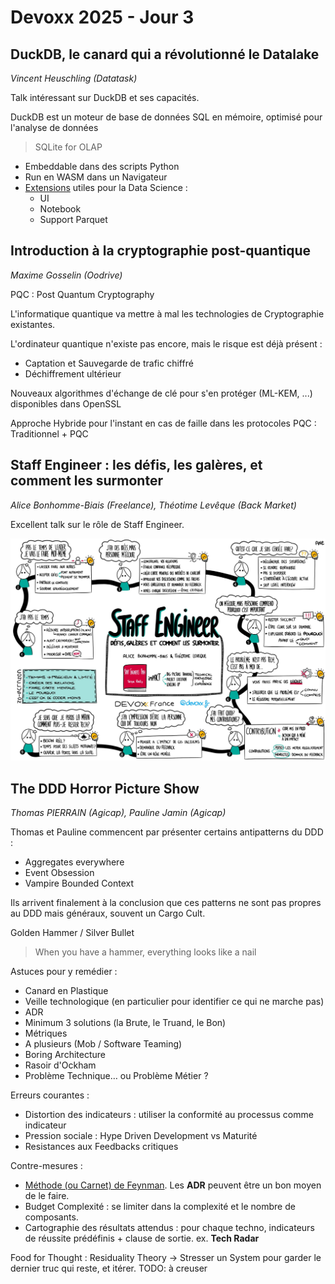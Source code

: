 # Devoxx 2025 - Jour 3

## DuckDB, le canard qui a révolutionné le Datalake

*Vincent Heuschling (Datatask)*

Talk intéressant sur DuckDB et ses capacités.

DuckDB est un moteur de base de données SQL en mémoire, optimisé pour l'analyse de données

> SQLite for OLAP

- Embeddable dans des scripts Python
- Run en WASM dans un Navigateur
- [Extensions][duck_db_extensions] utiles pour la Data Science :
  - UI
  - Notebook
  - Support Parquet

[duck_db_extensions]: https://duckdb.org/docs/stable/extensions/core_extensions

## Introduction à la cryptographie post-quantique

*Maxime Gosselin (Oodrive)*

PQC : Post Quantum Cryptography

L'informatique quantique va mettre à mal les technologies de Cryptographie existantes.

L'ordinateur quantique n'existe pas encore, mais le risque est déjà présent :
- Captation et Sauvegarde de trafic chiffré
- Déchiffrement ultérieur

Nouveaux algorithmes d'échange de clé pour s'en protéger (ML-KEM, ...) disponibles dans OpenSSL

Approche Hybride pour l'instant en cas de faille dans les protocoles PQC : Traditionnel + PQC

## Staff Engineer : les défis, les galères, et comment les surmonter

*Alice Bonhomme-Biais (Freelance), Théotime Levêque (Back Market)*

Excellent talk sur le rôle de Staff Engineer.

![Staff Enginner summary](../assets/staff_engineer-visual_summary.jpeg)

## The DDD Horror Picture Show

*Thomas PIERRAIN (Agicap), Pauline Jamin (Agicap)*

Thomas et Pauline commencent par présenter certains antipatterns du DDD :
 - Aggregates everywhere
 - Event Obsession
 - Vampire Bounded Context

Ils arrivent finalement à la conclusion que ces patterns ne sont pas propres au DDD mais généraux, souvent un Cargo Cult.

Golden Hammer / Silver Bullet

> When you have a hammer, everything looks like a nail

Astuces pour y remédier :
 - Canard en Plastique
 - Veille technologique (en particulier pour identifier ce qui ne marche pas)
 - ADR
 - Minimum 3 solutions (la Brute, le Truand, le Bon)
 - Métriques
 - A plusieurs (Mob / Software Teaming)
 - Boring Architecture
 - Rasoir d'Ockham
 - Problème Technique… ou Problème Métier ?

Erreurs courantes :
 - Distortion des indicateurs : utiliser la conformité au processus comme indicateur
 - Pression sociale : Hype Driven Development vs Maturité
 - Resistances aux Feedbacks critiques

Contre-mesures :
 - [Méthode (ou Carnet) de Feynman][method_feynman]. Les **ADR** peuvent être un bon moyen de le faire.
 - Budget Complexité : se limiter dans la complexité et le nombre de composants.
 - Cartographie des résultats attendus : pour chaque techno, indicateurs de réussite prédéfinis + clause de sortie. ex. **Tech Radar**

Food for Thought : Residuality Theory -> Stresser un System pour garder le dernier truc qui reste, et itérer.
TODO: à creuser


[method_feynman]: https://www.prepa-dalloz.fr/conseils/methodologie/la-methode-feynman-ou-methode-de-la-feuille-blanche